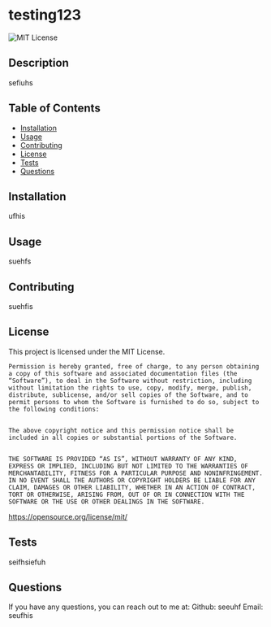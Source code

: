 # testing123

![MIT License](https://img.shields.io/badge/License-MIT-yellow.svg)

## Description
sefiuhs

## Table of Contents
- [Installation](#installation)
- [Usage](#usage)
- [Contributing](#contributing)
- [License](#license)
- [Tests](#tests)
- [Questions](#questions)


## Installation <a id='installation'></a>
ufhis

## Usage <a id='usage'></a>
suehfs

## Contributing <a id='contributing'></a>
suehfis

## License <a id='license'></a>
This project is licensed under the MIT License.


    Permission is hereby granted, free of charge, to any person obtaining a copy of this software and associated documentation files (the “Software”), to deal in the Software without restriction, including without limitation the rights to use, copy, modify, merge, publish, distribute, sublicense, and/or sell copies of the Software, and to permit persons to whom the Software is furnished to do so, subject to the following conditions: 


    The above copyright notice and this permission notice shall be included in all copies or substantial portions of the Software. 


    THE SOFTWARE IS PROVIDED “AS IS”, WITHOUT WARRANTY OF ANY KIND, EXPRESS OR IMPLIED, INCLUDING BUT NOT LIMITED TO THE WARRANTIES OF MERCHANTABILITY, FITNESS FOR A PARTICULAR PURPOSE AND NONINFRINGEMENT. IN NO EVENT SHALL THE AUTHORS OR COPYRIGHT HOLDERS BE LIABLE FOR ANY CLAIM, DAMAGES OR OTHER LIABILITY, WHETHER IN AN ACTION OF CONTRACT, TORT OR OTHERWISE, ARISING FROM, OUT OF OR IN CONNECTION WITH THE SOFTWARE OR THE USE OR OTHER DEALINGS IN THE SOFTWARE.

https://opensource.org/license/mit/

## Tests <a id='tests'></a>
seifhsiefuh

## Questions <a id='questions'></a>
If you have any questions, you can reach out to me at:
Github: seeuhf 
Email: seufhis
